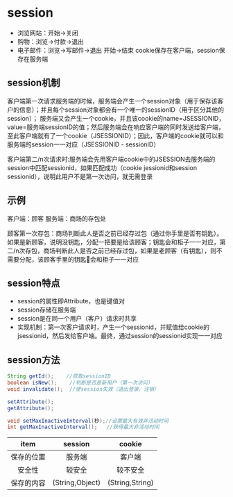 # session
* 浏览网站：开始->关闭
* 购物：浏览->付款->退出
* 电子邮件：浏览->写邮件->退出
开始->结束
cookie保存在客户端，session保存在服务端

## session机制 
客户端第一次请求服务端的时候，服务端会产生一个session对象（用于保存该客户的信息）；并且每个session对象都会有一个唯一的sessionID（用于区分其他的session）；
服务端又会产生一个cookie，并且该cookie的name=JSESSIONID，value=服务端sessionID的值；然后服务端会在响应客户端的同时发送给客户端，至此客户端就有了一个cookie（JSESSIONID）；因此，客户端的cookie就可以和服务端的session一一对应（JSESSIONID - sessionID）

客户端第二/n次请求时:服务端会先用客户端cookie中的JSESSION去服务端的session中匹配sessionid，如果匹配成功（cookie jessionid和session sessionid），说明此用户不是第一次访问，就无需登录

## 示例
客户端：顾客
服务端：商场的存包处

顾客第一次存包：商场判断此人是否之前已经存过包（通过你手里是否有钥匙）。
如果是新顾客，说明没钥匙，分配一把要是给该顾客；钥匙会和柜子一一对应，第二/n次存包，商场判断此人是否之前已经存过包，如果是老顾客（有钥匙），则不需要分配，该顾客手里的钥匙🔑会和柜子一一对应

## session特点
* session的属性即Attribute，也是键值对
* session存储在服务端
* session是在同一个用户（客户）请求时共享
* 实现机制：第一次客户请求时，产生一个sessionid，并赋值给cookie的jsessionid，然后发给客户端。最终，通过session的sessionid实现一一对应

## session方法
~~~java
String getId();    //获取sessionID
boolean isNew();    //判断是否是新用户（第一次访问）
void invalidate();  //使session失效（退出登录、注销）

setAttribute();
getAttribute();

void setMaxInactiveInterval(秒);//设置最大有效非活动时间
int getMaxInactiveInterval();   //获得最大非活动时间
~~~

|item|session|cookie
|:-:|:-:|:-:|
|保存的位置|服务端|客户端|
|安全性|较安全|较不安全|
|保存的内容|(String,Object)|(String,String)|
